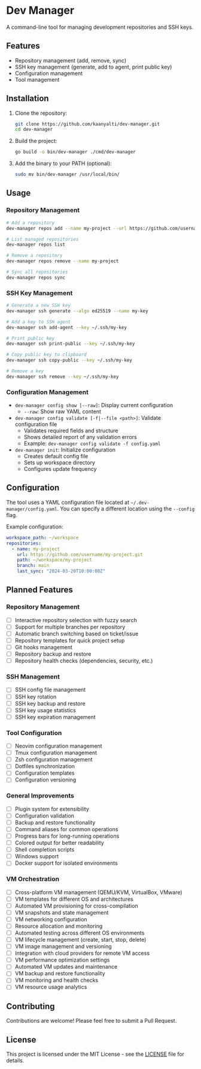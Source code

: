 # Dev Manager

A command-line tool for managing development repositories and SSH keys.

## Features

- Repository management (add, remove, sync)
- SSH key management (generate, add to agent, print public key)
- Configuration management
- Tool management

## Installation

1. Clone the repository:
   ```bash
   git clone https://github.com/kaanyalti/dev-manager.git
   cd dev-manager
   ```

2. Build the project:
   ```bash
   go build -o bin/dev-manager ./cmd/dev-manager
   ```

3. Add the binary to your PATH (optional):
   ```bash
   sudo mv bin/dev-manager /usr/local/bin/
   ```

## Usage

### Repository Management

```bash
# Add a repository
dev-manager repos add --name my-project --url https://github.com/username/my-project.git

# List managed repositories
dev-manager repos list

# Remove a repository
dev-manager repos remove --name my-project

# Sync all repositories
dev-manager repos sync
```

### SSH Key Management

```bash
# Generate a new SSH key
dev-manager ssh generate --algo ed25519 --name my-key

# Add a key to SSH agent
dev-manager ssh add-agent --key ~/.ssh/my-key

# Print public key
dev-manager ssh print-public --key ~/.ssh/my-key

# Copy public key to clipboard
dev-manager ssh copy-public --key ~/.ssh/my-key

# Remove a key
dev-manager ssh remove --key ~/.ssh/my-key
```

### Configuration Management

- `dev-manager config show [--raw]`: Display current configuration
  - `--raw`: Show raw YAML content
- `dev-manager config validate [-f|--file <path>]`: Validate configuration file
  - Validates required fields and structure
  - Shows detailed report of any validation errors
  - Example: `dev-manager config validate -f config.yaml`
- `dev-manager init`: Initialize configuration
  - Creates default config file
  - Sets up workspace directory
  - Configures update frequency

## Configuration

The tool uses a YAML configuration file located at `~/.dev-manager/config.yaml`. You can specify a different location using the `--config` flag.

Example configuration:
```yaml
workspace_path: ~/workspace
repositories:
  - name: my-project
    url: https://github.com/username/my-project.git
    path: ~/workspace/my-project
    branch: main
    last_sync: "2024-03-20T10:00:00Z"
```

## Planned Features

### Repository Management
- [ ] Interactive repository selection with fuzzy search
- [ ] Support for multiple branches per repository
- [ ] Automatic branch switching based on ticket/issue
- [ ] Repository templates for quick project setup
- [ ] Git hooks management
- [ ] Repository backup and restore
- [ ] Repository health checks (dependencies, security, etc.)

### SSH Management
- [ ] SSH config file management
- [ ] SSH key rotation
- [ ] SSH key backup and restore
- [ ] SSH key usage statistics
- [ ] SSH key expiration management

### Tool Configuration
- [ ] Neovim configuration management
- [ ] Tmux configuration management
- [ ] Zsh configuration management
- [ ] Dotfiles synchronization
- [ ] Configuration templates
- [ ] Configuration versioning

### General Improvements
- [ ] Plugin system for extensibility
- [ ] Configuration validation
- [ ] Backup and restore functionality
- [ ] Command aliases for common operations
- [ ] Progress bars for long-running operations
- [ ] Colored output for better readability
- [ ] Shell completion scripts
- [ ] Windows support
- [ ] Docker support for isolated environments

### VM Orchestration
- [ ] Cross-platform VM management (QEMU/KVM, VirtualBox, VMware)
- [ ] VM templates for different OS and architectures
- [ ] Automated VM provisioning for cross-compilation
- [ ] VM snapshots and state management
- [ ] VM networking configuration
- [ ] Resource allocation and monitoring
- [ ] Automated testing across different OS environments
- [ ] VM lifecycle management (create, start, stop, delete)
- [ ] VM image management and versioning
- [ ] Integration with cloud providers for remote VM access
- [ ] VM performance optimization settings
- [ ] Automated VM updates and maintenance
- [ ] VM backup and restore functionality
- [ ] VM monitoring and health checks
- [ ] VM resource usage analytics

## Contributing

Contributions are welcome! Please feel free to submit a Pull Request.

## License

This project is licensed under the MIT License - see the [LICENSE](LICENSE) file for details.